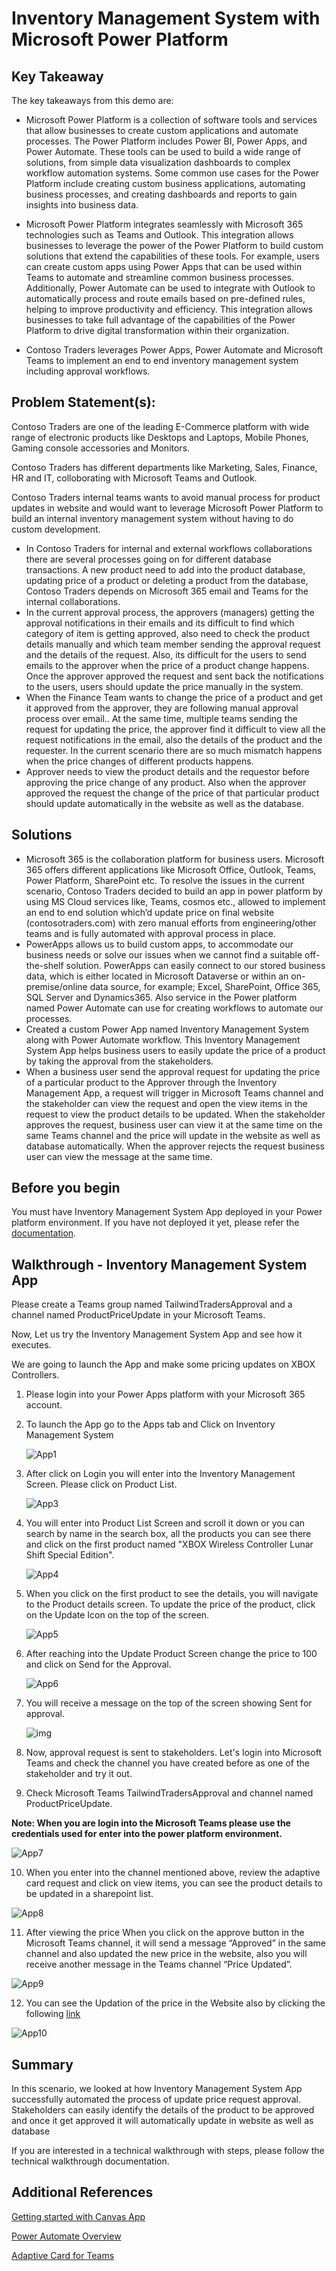 # Inventory Management System with Microsoft Power Platform

## Key Takeaway

The key takeaways from this demo are:

* Microsoft Power Platform is a collection of software tools and services that allow businesses to create custom applications and automate processes. The Power Platform includes Power BI, Power Apps, and Power Automate. These tools can be used to build a wide range of solutions, from simple data visualization dashboards to complex workflow automation systems. Some common use cases for the Power Platform include creating custom business applications, automating business processes, and creating dashboards and reports to gain insights into business data.

* Microsoft Power Platform integrates seamlessly with Microsoft 365 technologies such as Teams and Outlook. This integration allows businesses to leverage the power of the Power Platform to build custom solutions that extend the capabilities of these tools. For example, users can create custom apps using Power Apps that can be used within Teams to automate and streamline common business processes. Additionally, Power Automate can be used to integrate with Outlook to automatically process and route emails based on pre-defined rules, helping to improve productivity and efficiency. This integration allows businesses to take full advantage of the capabilities of the Power Platform to drive digital transformation within their organization.

* Contoso Traders leverages Power Apps, Power Automate and Microsoft Teams to implement an end to end inventory management system including approval workflows. 


## Problem Statement(s):
Contoso Traders are one of the leading E-Commerce platform with wide range of electronic products like Desktops and Laptops, Mobile Phones, Gaming console accessories and Monitors. 

Contoso Traders has different departments like Marketing, Sales, Finance, HR and IT, colloborating with Microsoft Teams and Outlook. 

Contoso Traders internal teams wants to avoid manual process for product updates in website and would want to leverage Microsoft Power Platform to build an internal inventory management system without having to do custom development. 


* In Contoso Traders for internal and external workflows collaborations there are several processes going on for different database transactions. A new product need to add into the product database, updating price of a product or deleting a product from the database, Contoso Traders depends on Microsoft 365 email and Teams for the internal collaborations.
* In the current approval process, the approvers (managers) getting the approval notifications in their emails and its difficult to find which category of item is getting approved, also need to check the product details manually and which team member sending the approval request and the details of the request. Also, its difficult for the users to send emails to the approver when the price of a product change happens. Once the approver approved the request and sent back the notifications to the users, users should update the price manually in the system.
* When the Finance Team wants to change the price of a product and get it approved from the approver, they are following manual approval process over email.. At the same time, multiple teams sending the request for updating the price, the approver find it difficult to view all the request notifications in the email, also the details of the product and the requester. In the current scenario there are so much mismatch happens when the price changes of different products happens.
* Approver needs to view the product details and the requestor before approving the price change of any product. Also when the approver approved the request the change of the price of that particular product should update automatically in the website as well as the database.

## Solutions

* Microsoft 365 is the collaboration platform for business users. Microsoft 365 offers different applications like Microsoft Office, Outlook, Teams, Power Platform, SharePoint etc. To resolve the issues in the current scenario, Contoso Traders decided to build an app in power platform  by using MS Cloud services like, Teams, cosmos etc., allowed to implement an end to end solution which’d update price on final website (contosotraders.com) with zero manual efforts from engineering/other teams and is fully automated with approval process in place. 
* PowerApps allows us to build custom apps, to accommodate our business needs or solve our issues when we cannot find a suitable off-the-shelf solution. PowerApps can easily connect to our stored business data, which is either located in Microsoft Dataverse or within an on-premise/online data source, for example; Excel, SharePoint, Office 365, SQL Server and Dynamics365. Also service in the Power platform  named Power Automate  can use for creating workflows to automate our processes.
* Created a custom Power App named Inventory Management System along with Power Automate workflow. This Inventory Management System App helps business users to easily update the price of a product by taking the approval from the stakeholders.
* When a business user send the approval request for updating the price of a particular product to the Approver through the Inventory Management App, a request will trigger in Microsoft Teams channel and the stakeholder can view the request and open the view items in the request to view the product details to be updated. When the stakeholder approves the request, business user can view it at the same time on the same Teams channel and the price will update in the website as well as database automatically. When the approver rejects the request business user can view the message at the same time.


## Before you begin

You must have Inventory Management System App deployed in your Power platform environment. If you have not deployed it yet, please refer the [documentation](../docs/Inventory-power-app-deployment-guide.md).
 
## Walkthrough - Inventory Management System App

   Please create a Teams group named TailwindTradersApproval and a channel named ProductPriceUpdate in your Microsoft Teams.

   Now, Let us try the Inventory Management System App and see how it executes. 

   We are going to launch the App and make some pricing updates on XBOX Controllers.

1. Please login into your Power Apps platform with your Microsoft 365 account.

2. To launch the App go to the Apps tab and Click on Inventory Management System

   ![App1](images/UApp1.png)
       
      
3. After click on Login you will enter into the Inventory Management Screen. Please click on Product List. 
	
   ![App3](images/App3.png)

4. You will enter into Product List Screen and scroll it down or you can search by name in the search box, all the products you can see there and click on the first product named "XBOX Wireless Controller Lunar Shift Special Edition".	

   ![App4](images/UApp4.png)
	
5. When you click on the first product to see the details, you will navigate to the Product details screen. To update the price of the product, click on the Update Icon on the top of the screen.

   ![App5](images/App5.png)
	
6. After reaching into the Update Product Screen change the price to 100 and click on Send for the Approval.

   ![App6](images/App6.png)
	
7. You will receive a message on the top of the screen showing Sent for approval.

   ![img](images/UApp3.png)

8. Now, approval request is sent to stakeholders. Let's login into Microsoft Teams and check the channel you have created before as one of the stakeholder and try it out. 

9. Check Microsoft Teams TailwindTradersApproval and channel named ProductPriceUpdate.

**Note: When you are login into the Microsoft Teams please use the credentials used for enter into the power platform environment.**

   ![App7](images/App7.png)
	
10. When you enter into the channel mentioned above, review the adaptive card request and click on view items, you can see the product details to be updated in a sharepoint list.

   ![App8](images/App8.png)
	
11. After viewing the price When you click on the approve button in the Microsoft Teams channel, it will send a message “Approved” in the same channel and also updated the new price in the website, also you will receive another message in the Teams channel “Price Updated”.

   ![App9](images/App9.png)
	
12. You can see the Updation of the price in the Website also by clicking the following [link](https://www.contosotraders.com/list/controllers) 

   ![App10](images/App10.png)
	
## Summary

In this scenario, we looked at how Inventory Management System App successfully automated the process of update price request approval. Stakeholders can easily identify the details of the product to be approved and once it get approved it will automatically update in website as well as database

If you are interested in a technical walkthrough with steps, please follow the technical walkthrough documentation.


## Additional References

[Getting started with Canvas App](https://learn.microsoft.com/en-us/power-apps/maker/canvas-apps/getting-started)

[Power Automate Overview](https://learn.microsoft.com/en-us/training/modules/introduction-power-automate/)

[Adaptive Card for Teams](https://learn.microsoft.com/en-us/power-automate/overview-adaptive-cards)


	
